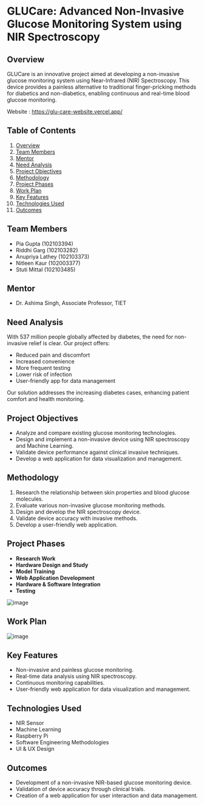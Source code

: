 # GLUCare: Advanced Non-Invasive Glucose Monitoring System using NIR Spectroscopy

## Overview
GLUCare is an innovative project aimed at developing a non-invasive glucose monitoring system using Near-Infrared (NIR) Spectroscopy. This device provides a painless alternative to traditional finger-pricking methods for diabetics and non-diabetics, enabling continuous and real-time blood glucose monitoring.

Website : https://glu-care-website.vercel.app/

## Table of Contents
1. [Overview](#overview)
2. [Team Members](#team-members)
3. [Mentor](#mentor)
4. [Need Analysis](#need-analysis)
5. [Project Objectives](#project-objectives)
6. [Methodology](#methodology)
7. [Project Phases](#project-phases)
8. [Work Plan](#work-plan)
9. [Key Features](#key-features)
10. [Technologies Used](#technologies-used)
11. [Outcomes](#outcomes)

## Team Members
- Pia Gupta (102103394)
- Riddhi Garg (102103282)
- Anupriya Lathey (102103373)
- Nitleen Kaur (102003377)
- Stuti Mittal (102103485)

## Mentor
- Dr. Ashima Singh, Associate Professor, TIET

## Need Analysis
With 537 million people globally affected by diabetes, the need for non-invasive relief is clear. Our project offers:

- Reduced pain and discomfort
- Increased convenience
- More frequent testing
- Lower risk of infection
- User-friendly app for data management

Our solution addresses the increasing diabetes cases, enhancing patient comfort and health monitoring.

## Project Objectives
- Analyze and compare existing glucose monitoring technologies.
- Design and implement a non-invasive device using NIR spectroscopy and Machine Learning.
- Validate device performance against clinical invasive techniques.
- Develop a web application for data visualization and management.

## Methodology
1. Research the relationship between skin properties and blood glucose molecules.
2. Evaluate various non-invasive glucose monitoring methods.
3. Design and develop the NIR spectroscopy device.
4. Validate device accuracy with invasive methods.
5. Develop a user-friendly web application.

## Project Phases
- **Research Work**
- **Hardware Design and Study**
- **Model Training**
- **Web Application Development**
- **Hardware & Software Integration**
- **Testing**

![image](https://github.com/pia-gupta27/capstone-GLUCare/assets/138195849/84a5b60d-a084-4e80-838c-88d2310daa4e)

## Work Plan

![image](https://github.com/pia-gupta27/capstone-GLUCare/assets/138195849/fc735090-dcbe-4cd1-b2da-21089e4807f3)

## Key Features
- Non-invasive and painless glucose monitoring.
- Real-time data analysis using NIR spectroscopy.
- Continuous monitoring capabilities.
- User-friendly web application for data visualization and management.

## Technologies Used
- NIR Sensor
- Machine Learning
- Raspberry Pi
- Software Engineering Methodologies 
- UI & UX Design

## Outcomes
- Development of a non-invasive NIR-based glucose monitoring device.
- Validation of device accuracy through clinical trials.
- Creation of a web application for user interaction and data management.
